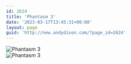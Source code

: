 ```yaml
---
id: 2624
title: 'Phantasm 3'
date: '2023-03-17T13:45:31+00:00'
layout: page
guid: 'http://new.andydixon.com/?page_id=2624'
---
```


![Phantasm 3](https://i0.wp.com/assets.g8x2.ldn.idrivee2-23.com/posters/Phantasm%203%2001.jpg?w=1200&ssl=1 "Phantasm 3")  
![Phantasm 3](https://i0.wp.com/assets.g8x2.ldn.idrivee2-23.com/posters/Phantasm%203%2002.jpg?w=1200&ssl=1 "Phantasm 3")